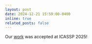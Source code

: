 ```yaml
---
layout: post
date: 2024-12-21 15:59:00-0400
inline: true
related_posts: false
---
```


Our [work](https://ieeexplore.ieee.org/abstract/document/10887547) was accepted at ICASSP 2025!
